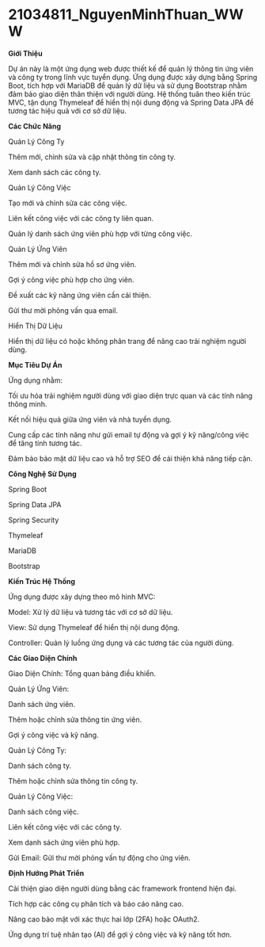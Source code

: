 # 21034811_NguyenMinhThuan_WWW
**Giới Thiệu**

Dự án này là một ứng dụng web được thiết kế để quản lý thông tin ứng viên và công ty trong lĩnh vực tuyển dụng. Ứng dụng được xây dựng bằng Spring Boot, tích hợp với MariaDB để quản lý dữ liệu và sử dụng Bootstrap nhằm đảm bảo giao diện thân thiện với người dùng. Hệ thống tuân theo kiến trúc MVC, tận dụng Thymeleaf để hiển thị nội dung động và Spring Data JPA để tương tác hiệu quả với cơ sở dữ liệu.

**Các Chức Năng**

Quản Lý Công Ty

Thêm mới, chỉnh sửa và cập nhật thông tin công ty.

Xem danh sách các công ty.

Quản Lý Công Việc

Tạo mới và chỉnh sửa các công việc.

Liên kết công việc với các công ty liên quan.

Quản lý danh sách ứng viên phù hợp với từng công việc.

Quản Lý Ứng Viên

Thêm mới và chỉnh sửa hồ sơ ứng viên.

Gợi ý công việc phù hợp cho ứng viên.

Đề xuất các kỹ năng ứng viên cần cải thiện.

Gửi thư mời phỏng vấn qua email.

Hiển Thị Dữ Liệu

Hiển thị dữ liệu có hoặc không phân trang để nâng cao trải nghiệm người dùng.

**Mục Tiêu Dự Án**

Ứng dụng nhằm:

Tối ưu hóa trải nghiệm người dùng với giao diện trực quan và các tính năng thông minh.

Kết nối hiệu quả giữa ứng viên và nhà tuyển dụng.

Cung cấp các tính năng như gửi email tự động và gợi ý kỹ năng/công việc để tăng tính tương tác.

Đảm bảo bảo mật dữ liệu cao và hỗ trợ SEO để cải thiện khả năng tiếp cận.

**Công Nghệ Sử Dụng**

Spring Boot

Spring Data JPA

Spring Security

Thymeleaf

MariaDB

Bootstrap

**Kiến Trúc Hệ Thống**

Ứng dụng được xây dựng theo mô hình MVC:

Model: Xử lý dữ liệu và tương tác với cơ sở dữ liệu.

View: Sử dụng Thymeleaf để hiển thị nội dung động.

Controller: Quản lý luồng ứng dụng và các tương tác của người dùng.

**Các Giao Diện Chính**

Giao Diện Chính: Tổng quan bảng điều khiển.

Quản Lý Ứng Viên:

Danh sách ứng viên.

Thêm hoặc chỉnh sửa thông tin ứng viên.

Gợi ý công việc và kỹ năng.

Quản Lý Công Ty:

Danh sách công ty.

Thêm hoặc chỉnh sửa thông tin công ty.

Quản Lý Công Việc:

Danh sách công việc.

Liên kết công việc với các công ty.

Xem danh sách ứng viên phù hợp.

Gửi Email: Gửi thư mời phỏng vấn tự động cho ứng viên.

**Định Hướng Phát Triển**

Cải thiện giao diện người dùng bằng các framework frontend hiện đại.

Tích hợp các công cụ phân tích và báo cáo nâng cao.

Nâng cao bảo mật với xác thực hai lớp (2FA) hoặc OAuth2.

Ứng dụng trí tuệ nhân tạo (AI) để gợi ý công việc và kỹ năng tốt hơn.
